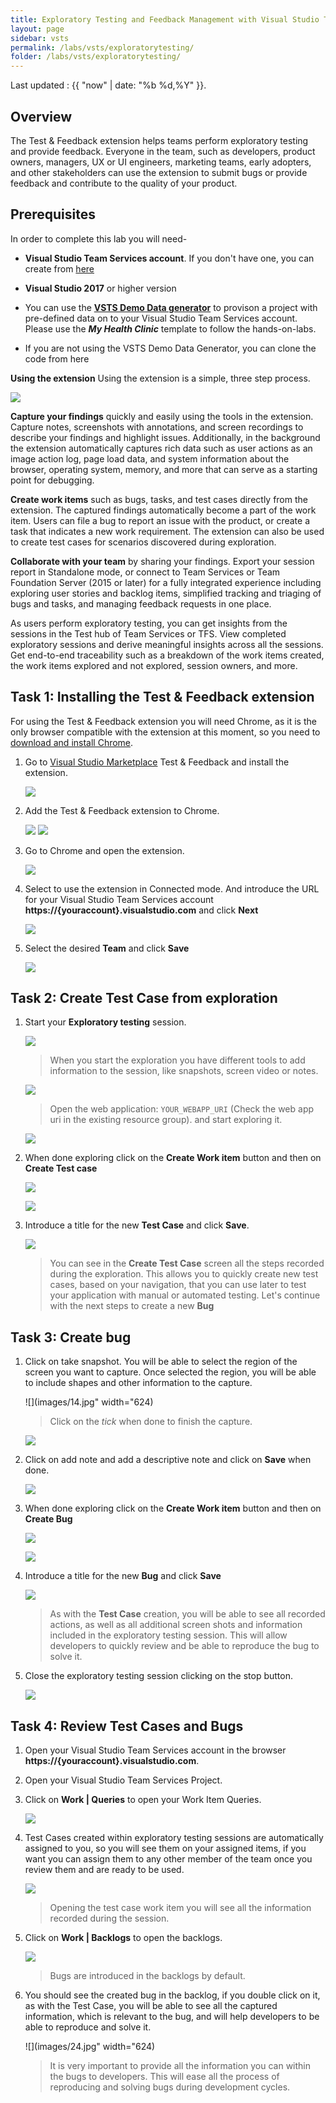 ```yaml
---
title: Exploratory Testing and Feedback Management with Visual Studio Team Services
layout: page
sidebar: vsts
permalink: /labs/vsts/exploratorytesting/
folder: /labs/vsts/exploratorytesting/
---
```


Last updated : {{ "now" | date: "%b %d,%Y" }}.

## Overview

The Test & Feedback extension helps teams perform exploratory testing and provide feedback. Everyone in the team, such as developers, product owners, managers, UX or UI engineers, marketing teams, early adopters, and other stakeholders can use the extension to submit bugs or provide feedback and contribute to the quality of your product.

## Prerequisites

In order to complete this lab you will need-

- **Visual Studio Team Services account**. If you don't have one, you can create from [here](https://www.visualstudio.com)

- **Visual Studio 2017** or higher version

- You can use the **[VSTS Demo Data generator](http://vstsdemogenerator.azurewebsites.net/Environment/Create)** to provison a project with pre-defined data on to your Visual Studio Team Services account. Please use the ***My Health Clinic*** template to follow the hands-on-labs.

- If you are not using the VSTS Demo Data Generator, you can clone the code from here

**Using the extension**
Using the extension is a simple, three step process.

![](images/1.png)

**Capture your findings** quickly and easily using the tools in the extension. Capture notes, screenshots with annotations, and screen recordings to describe your findings and highlight issues. Additionally, in the background the extension automatically captures rich data such as user actions as an image action log, page load data, and system information about the browser, operating system, memory, and more that can serve as a starting point for debugging.

**Create work items** such as bugs, tasks, and test cases directly from the extension. The captured findings automatically become a part of the work item. Users can file a bug to report an issue with the product, or create a task that indicates a new work requirement. The extension can also be used to create test cases for scenarios discovered during exploration.

**Collaborate with your team** by sharing your findings. Export your session report in Standalone mode, or connect to Team Services or Team Foundation Server (2015 or later) for a fully integrated experience including exploring user stories and backlog items, simplified tracking and triaging of bugs and tasks, and managing feedback requests in one place.

As users perform exploratory testing, you can get insights from the sessions in the Test hub of Team Services or TFS. View completed exploratory sessions and derive meaningful insights across all the sessions. Get end-to-end traceability such as a breakdown of the work items created, the work items explored and not explored, session owners, and more.

## Task 1: Installing the Test & Feedback extension

For using the Test & Feedback extension you will need Chrome, as it is the only browser compatible with the extension at this moment, so you need to [download and install Chrome](https://www.google.com/chrome/browser/desktop/).

1. Go to [Visual Studio Marketplace](https://marketplace.visualstudio.com/items?itemName=ms.vss-exploratorytesting-web/) Test & Feedback</a> and install the extension.

    ![](images/2.png)

1. Add the Test & Feedback extension to Chrome.

    ![](images/3.png)
    ![](images/4.png)

1. Go to Chrome and open the extension.

    ![](images/5.png)

1. Select to use the extension in Connected mode. And introduce the URL for your Visual Studio Team Services account **https://{youraccount}.visualstudio.com** and click **Next**

    ![](images/6.jpg)

1. Select the desired **Team** and click **Save**

    ![](images/7.jpg)

## Task 2: Create Test Case from exploration

1. Start your **Exploratory testing** session.

    ![](images/8.png)

    >When you start the exploration you have different tools to add information to the session, like snapshots, screen video or notes.

    ![](images/9.png)

    > Open the web application: `YOUR_WEBAPP_URI` (Check the web app uri in the existing resource group). and start exploring it.

    ![](images/10.png)

1. When done exploring click on the **Create Work item** button and then on **Create Test case**

    ![](images/11.jpg)

    ![](images/12.jpg)

1. Introduce a title for the new **Test Case** and click **Save**.

    ![](images/13.jpg)

    > You can see in the **Create Test Case** screen all the steps recorded during the exploration. This allows you to quickly create new test cases, based on your navigation, that you can use later to test your application with manual or automated testing.
    > Let's continue with the next steps to create a new **Bug**

## Task 3: Create bug

1. Click on take snapshot. You will be able to select the region of the screen you want to capture. Once selected the region, you will be able to include shapes and other information to the capture.

   ![](images/14.jpg" width="624)

    > Click on the *tick* when done to finish the capture.

    ![](images/15.jpg)

1. Click on add note and add a descriptive note and click on **Save** when done.

    ![](images/16.jpg)

1. When done exploring click on the **Create Work item** button and then on **Create Bug**

    ![](images/17.jpg)

    ![](images/18.jpg)

1. Introduce a title for the new **Bug** and click **Save**

    ![](images/19.jpg)

    > As with the **Test Case** creation, you will be able to see all recorded actions, as well as all additional screen shots and information included in the exploratory testing session.
    > This will allow developers to quickly review and be able to reproduce the bug to solve it.

1. Close the exploratory testing session clicking on the stop button.

    ![](images/20.jpg)

## Task 4: Review Test Cases and Bugs

1. Open your Visual Studio Team Services account in the browser  **https://{youraccount}.visualstudio.com**.

1. Open your Visual Studio Team Services Project.

1. Click on **Work \| Queries** to open your Work Item Queries.

    ![](images/21.jpg)

1. Test Cases created within exploratory testing sessions are automatically assigned to you, so you will see them on your assigned items, if you want you can assign them to any other member of the team once you review them and are ready to be used.

    ![](images/22.jpg)

    > Opening the test case work item you will see all the information recorded during the session.

1. Click on **Work \| Backlogs** to open the backlogs.

    ![](images/23.jpg)

    > Bugs are introduced in the backlogs by default.

1. You should see the created bug in the backlog, if you double click on it, as with the Test Case, you will be able to see all the captured information, which is relevant to the bug, and will help developers to be able to reproduce and solve it.

    ![](images/24.jpg" width="624)

    > It is very important to provide all the information you can within the bugs to developers. This will ease all the process of reproducing and solving bugs during development cycles.
